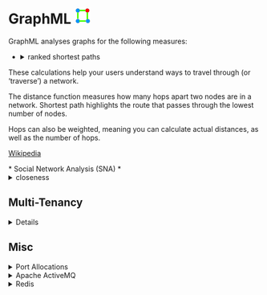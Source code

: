 # GraphML ![](Readme-Docs/GraphML.icon.png)
GraphML analyses graphs for the following measures:

* <details>
    <summary>ranked shortest paths</summary>
These calculations help your users understand ways to travel through (or ‘traverse’) a network.<p/>
The distance function measures how many hops apart two nodes are in a network. Shortest path 
highlights the route that passes through the lowest number of nodes. <p/>
Hops can also be weighted, meaning you can calculate actual distances, as well as the number of hops.<p/>

  [Wikipedia](https://en.wikipedia.org/wiki/K_shortest_path_routing)
  </details>
* Social Network Analysis (SNA)
  * <details>
      <summary>closeness</summary>
This is the measure that helps you find the nodes that are closest to the other nodes in a network,
based on their ability to reach them.<p/>
To calculate this, the algorithm finds the shortest path between each node, then assigns each node a 
score based on the sum of all the paths.<p/>
Nodes with a high closeness value have a lower distance to all other nodes. They’d be efficient broadcasters of information.</p> 

      [Wikipedia](https://en.wikipedia.org/wiki/Centrality)
    </details>
  * <details>
      <summary>betweeness</summary>
Nodes with a high betweenness centrality score are the ones that most frequently act as ‘bridges’ between other nodes. 
They form the shortest pathways of communication within the network.<p/>
Usually this would indicate important gatekeepers of information between groups.<p/>

    [Wikipedia](https://en.wikipedia.org/wiki/Betweenness_centrality) <p/>
    </details>
  * <details>
      <summary>degree</summary>
The degree centrality measure finds nodes with the highest number of links to other nodes in the network.<p/>
Nodes with a high degree centrality have the best connections to those around them – they might be influential,
or just strategically well-placed.<p/>

    [Wikipedia]( https://en.wikipedia.org/wiki/Degree_(graph_theory) ) <p/>
    </details>

## Prerequisites
<details>
</p>

1. Prerequisites:
  * host:
    * Linux
    * Windows (not tested but should work)
  * target:
    * Linux (services)
    * WebAssembly aka WASM (GUI)
  * .NET Core SDK v5.0
  * integrated development environment:
    * Visual Studio Code (Linux or Windows)
    * JetBrains Rider (Linux or Windows)
    * Visual Studio (Windows)
  * nodejs
  * git
  * Google Chrome web browser
  * database:
    * Microsoft SQL Server
    * MySQL or MariaDB
    * PostgreSQL
    * SQLite (local development only)
  * message queue:
    * [Apache ActiveMQ](http://activemq.apache.org/)
  * results store:
    * [Redis](https://redis.io/)
1. Optional
  * [Git Extensions](https://github.com/gitextensions/gitextensions) (Windows)
  * [Docker](https://docs.docker.com/docker-for-windows/install/) (Windows)
  * [SwitchStartupProject for VS 2019](https://heptapod.host/thirteen/switchstartupproject/) (Visual Studio)
  * [npm](https://www.npmjs.com/get-npm)
  * [Redis Commander](https://www.npmjs.com/package/redis-commander)
  * [DBeaver](https://dbeaver.io/)
  * [DB Browser for SQLite](https://sqlitebrowser.org/)
  * [SQLiteStudio](https://sqlitestudio.pl/)
  * Microsoft SQL Server Management Studio (Windows)
  * [ReportGenerator](https://github.com/danielpalme/ReportGenerator)
  * [python](https://www.python.org/downloads/windows/)

</details>

## Getting Started
<details>
  <summary>Building</summary>
</p>

1. clone repo
```bash
  git clone https://github.com/TrevorDArcyEvans/GraphML.git
```
1. build
```bash
  dotnet restore
  dotnet build
```
1. run tests
```bash
  dotnet test
```
1. run code coverage
```bash
  dotnet test /p:CollectCoverage=true /p:CoverletOutputFormat=opencover
```
1. generate code coverage report
``` bash
  reportgenerator -reports:**/coverage.opencover.xml -targetdir:./CodeCoverage
```

</details>

<details>
  <summary>Back End</summary>
</p>

1. run _API_
```bash
  export ASPNETCORE_ENVIRONMENT=Development
  cd GraphML.API/bin/Debug/net5.0 
  ./GraphML.API
```
1. open [Swagger UI](https://localhost:5001/swagger/index.html)
1. start _Apache ActiveMQ_
1. start _Redis_
1. run _IdentityServer4_
```bash
  export ASPNETCORE_ENVIRONMENT=Development
  cd IdentityServerAspNetIdentity/bin/Debug/net5.0
  ./IdentityServerAspNetIdentity
```
1. open [IdentityServer4 Login](https://localhost:44387/Account/Login)
1. run _Analysis Server_
```bash
  export ASPNETCORE_ENVIRONMENT=Development
  cd GraphML.API/bin/Debug/net5.0 
  ./GraphML.Analysis.Server
```
1. open [_Apache ActiveMQ_ management console](http://localhost:8161/admin)
1. start _Redis Commander_
```bash
  redis-commander --port 8080
```
1. open [_Redis Commander_ management console](http://127.0.0.1:8080)

</details>

<details>
  <summary>Front End/s</summary>

### GraphML.UI.Web
```bash
  export ASPNETCORE_ENVIRONMENT=Development
  cd GraphML.UI.Web/bin/Debug/net5.0
  ./GraphML.UI.Web
```
open https://localhost:5002/

### GraphML.UI.Uno.UWP
* best to run from _Visual Studio_
* additional information:
  * [Command-Line Activation of Universal Windows Apps](https://blogs.windows.com/windowsdeveloper/2017/07/05/command-line-activation-universal-windows-apps/)
  * [Launching a Windows 10 UWP app from the command line cmd](https://stackoverflow.com/questions/51911405/launching-a-windows-10-uwp-app-from-the-command-line-cmd/51914388)

### GraphML.UI.Uno.Skia.Gtk
```bash
cd GraphML.UI.Uno/GraphML.UI.Uno.Skia.Gtk/bin/Debug/net5.0
./GraphML.UI.Uno.Skia.Gtk
```

### GraphML.UI.Uno.Wasm
```bash
cd GraphML.UI.Uno/GraphML.UI.Uno.Wasm/bin/Debug/net5.0/dist
python3 -m http.server 8000
```
open http://localhost:8000/

</details>

## Environment Variables

<details>
  <summary>Backend API</summary>
</p>

| Variable | Description | Example Value |
|----------|-------------|---------------|
| ASPNETCORE_ENVIRONMENT | ASP.NET Core runtime environment | `Production`, `Development`, `Test` |
||
| API_URI       | API server URL<p/>used by GraphML.API.Server to retrieve data |
||
| DATASTORE_CONNECTION         | | SqLite |
| DATASTORE_CONNECTION_TYPE    | | SqLite |
| DATASTORE_CONNECTION_STRING  | | Data Source=&#124;DataDirectory&#124;Data/GraphML.sqlite3;Foreign Keys=True; |
||
| LOG_CONNECTION_STRING | .NET connection string for database logging |
||
| RESULT_DATASTORE | _Redis_ URL | localhost:6379 |
||
| MESSAGE_QUEUE_URL               | _Apache ActiveMQ_ URL | activemq:tcp://localhost:61616 |
| MESSAGE_QUEUE_NAME              | | GraphML |
| MESSAGE_QUEUE_POLL_INTERVAL_S   | time in seconds between checking for new analysis jobs | 5 |
| MESSAGE_QUEUE_USE_THREADS       | | False |

</details>

<details>
  <summary>GraphML.UI.Uno.Wasm</summary>
</p>

We use a custom `index.html`:<br/>
  `GraphML:.\GraphML.UI.Uno\GraphML.UI.Uno.Wasm\wwwroot\index.html`

to load environment variables through:<br/>
  `GraphML:.\GraphML.UI.Uno\GraphML.UI.Uno.Wasm\WasmScripts\config-env-vars.js`

```javascript
//  How\where to configure BaseURL for Wasm app that uses WasmHttpHandler
//    https://github.com/unoplatform/uno/issues/1481#issuecomment-531480543
//  [wasm] Store AppSettings externally in some sort of editable text file such as
//          .config, .json or .xml, so these values can be changed depending the
//          on the deployment hosting target
//    https://github.com/unoplatform/uno/issues/1500
config.environmentVariables["IDENTITY_SERVER_CLIENT_ID"] = "GraphML.UI.Uno.Wasm";
config.environmentVariables["IDENTITY_SERVER_CLIENT_SECRET"] = "secret";
config.environmentVariables["API_URI"] = "https://localhost:5001";
```

</details>

## Overview
<details><p/>

  ![GraphML.Overview](Readme-Docs/GraphML.Overview.png "GraphML.Overview")

</details>

## Architecture
<details><p/>

  ![GraphML.Architecture](Readme-Docs/GraphML.Architecture.png "GraphML.Architecture")

</details>

## Analysis
<details><p/>

  ![GraphML.Analysis](Readme-Docs/GraphML.Analysis.Sequence.png "GraphML.Analysis")

</details>

## Data Model
<details>
  <summary>Classes</summary>

![GraphML.Classes](Readme-Docs/GraphML.Classes.png "GraphML.Classes")

</details>

<details>
  <summary>Composition</summary>

![GraphML.Composition](Readme-Docs/GraphML.Composition.png "GraphML.Composition")

</details>

<details>
  <summary>Description</summary>

<details>
  <summary>Base</summary>
  Abstract entities which are ancestors for other GraphML entities.

  * Item
    * Ultimate ancestor of all GraphML objects.
    * Models something which can be persisted.
    * Every item ultimately belongs to an Organisation
  * OwnedItem
    * Something which has an immediate owner, other than an Organisation

</details>

<details>
  <summary>Containers</summary>
  Entities which serve as a holding place for other entities.
  
  * Organisation
    * Typically a company, organisation or other legal entity in which people work together.
      * police force
      * GCHQ
      * FBI
      * military
      * bank
    * Used to isolate information between different Organisations
    * Id and OrganisationId **must** be the same
  * RepositoryManager
    * A means to group a subset of Repository in an Organisation in some logical manner.
    * For example, repositories could be grouped at a departmental level eg 'Financial Fraud' or 'Credit Control'.
    * ItemAttributeDefinition are held at RepositoryManager level so they can be shared across Repository.
  * Repository
    * A complete collection of Node and Edge representing an area of interest.
  * Graph
    * A subset of Nodes and Edges from a Repository which have been extracted for separate analysis.
    * A Graph may be directed; in contrast to a Repository, which has no notion of direction.
  * Chart
    * A 2D pictorial representation of a subset of Nodes and Edges from a Graph.
    * Generally used to visualise analysis results.
    * Layout algorithms can be applied to change the position of Nodes and Edges.

</details>

<details>
  <summary>Graph</summary>

  * RepositoryItem
    * Something which is in a Repository, either a Node or an Edge
  * Node
    * A vertex representing something of interest.
    * A Node may be connected to zero or one other Nodes by an Edge
    * A Node may have properties associated with it via an NodeItemAttribute
  * Edge
    * A link connecting two Node.
    * An Edge may have a 'weight/s' (or other properties) associated with it via an EdgeItemAttribute
    * An Edge is not directed 'per se'; this is set on the Graph
    <p/>
  * GraphItem
    * Something which is in a Graph, either a GraphNode or a GraphEdge
  * GraphNode
    * A Node which appears in a Graph.
    * Name may be different to that of underlying Node
  * GraphEdge
    * An Edge which appears in a Graph.
    * Name may be different to that of underlying Edge
    <p/>
  * ChartItem
    * Something which is in a Chart, either a ChartNode or a ChartEdge
  * ChartNode
    * A Node which appears in a Chart.
    * Name may be different to that of underlying Node
  * ChartEdge
    * An Edge which appears in a Chart.
    * Name may be different to that of underlying Edge

</details>

<details>
  <summary>Attributes</summary>
  ItemAttributeDefinition are held at RepositoryManager level so they can be shared across Repository.

  * ItemAttributeDefinition
    * Defines shape (name and data type) of information in an ItemAttribute
  * RepositoryItemAttributeDefinition
    * Defines shape of information in a RepositoryItemAttribute
  * GraphItemAttributeDefinition
    * Defines shape of information in a GraphItemAttribute
  * NodeItemAttributeDefinition
    * Defines shape of information in a NodeItemAttribute
  * EdgeItemAttributeDefinition
    * Defines shape of information in an EdgeItemAttribute
    <p/>
  * ItemAttribute
    * Additional information attached to an Item
  * RepositoryItemAttribute
    * Additional information attached to a Repository
  * GraphItemAttribute
    * Additional information attached to a Graph
  * NodeItemAttribute
    * Additional information attached to a Node
  * EdgeItemAttribute
    * Additional information attached to an Edge
    <p/>
  * Currently supported data types:
    * string
    * bool
    * int
    * double
    * DateTime (UTC)
    * DateInterval (UTC)

</details>

<details>
  <summary>Support</summary>

  * Contact
    * A person identified by their email address.
    * The email address (Name) is used to link authentication (IdentityServer4) to Role.
  * Role
    * The function performed by a Contact in the context of GraphML.
    * There are several, predefined functions in Roles
    * A Contact may have one or more Roles
  * Roles
    * User roles within GraphML

</details>

</details>

## Authentication & Authorisation

<details>
  <summary>Roles and Users</summary>

* enable `Development` mode by setting env var:  
```bash
  export ASPNETCORE_ENVIRONMENT=Development
```
* authentication (who you are) is handled by IdentityServer
* authorisation (what you can do) is handled by GraphML, based on an _email_ claim
* security is role based, with the following predefined roles:

| Role        | Description |
|-------------|-------------|
| User        | An entity using GraphML |
| UserAdmin   | An entity managing a subset of data within GraphML, typically data belonging to a single organisation |
| Admin       | An entity managing all data within GraphML |
* the above roles are owned by _System_ organisation
* SwaggerUI is only enabled in `Development` mode
* SwaggerUI authentication will redirect to a login screen in IdentityServer
* GraphML and IdentityServer4 have some test users:

| UserName | Password     | Email                           | Roles | Notes |
|----------|--------------|---------------------------------|-------|-------|
| `alice`  | `Pass123$`   | DrKool@KoolOrganisation.org     | Admin | system wide admin |
| `bob`    | `Pass123$`   | BobSmith@email.com              | none | known to _IdentityServer4_ but not _GraphML_ |
| `carol`  | `Pass123$`   | carol@KoolOrganisation.org      | UserAdmin |
| `dave`   | `Pass123$`   | dave@KoolOrganisation.org       | User |

</details>

<details>
  <summary>How to add a new user</summary>

* add user to _GraphML_
  * `GraphML:./GraphML.Datastore.Database/Data/Import.sql`
  * import into database
* add user to _IdentityServer4_
  * `GraphML:./IdentityServerAspNetIdentity/SeedData.cs`
  * import into database
    ```bash
    ./IdentityServerAspNetIdentity.exe /seed
    ```

</details>

</details>

## Multi-Tenancy
<details>

At this stage, multi-tenancy isolation is implemented in GraphML.Logic:
* GraphML.Logic.Validators
  * does the initial call even make sense
  * only allow calls on items which caller is allowed to access
* GraphML.Logic.Filters
  * only return items relevant to the caller
  * only return items caller is allowed to see

Future work will change to a database-per-client type of isolation
which is better suited to high security environments.
This will make validators and filters redundnant as all calls are
guaranteed to come from the same organisation.  In turn, this will
make the Organisation entity redundant.

</details>

## Misc
<details>
  <summary>Port Allocations</summary>

| Service | Port | Notes |
|---------|------|-------|
| IdentityServerAspnetIdentity | 44387 |
| GraphML.API | 5001 |
| GraphML.UI.Web | 5002 |
| GraphML.UI.Uno.Wasm | 8001 | when running from _Visual Studio_, port is set in:<p/>`GraphML:.\GraphML.UI.Uno\GraphML.UI.Uno.Wasm\Properties\launchSettings.json` |
| Apache ActiveMQ | 61616 |
| Apache ActiveMQ console | 8161 |
| Redis | 6379 |
| Redis Commander | 8080 | default port 8081
| Microsoft SQL Server | 1443 |
| MariaDB | 3306 |
| PostgreSQL | 5432 |

</details>

<details>
  <summary>Apache ActiveMQ</summary>

You can monitor ActiveMQ using the Web Console by pointing your browser at http://localhost:8161/admin .  
From ActiveMQ 5.8 onwards the web apps is secured out of the box.  
The default username and password is `admin/admin`.

There seems to be a problem accessing the Web Console from Google Chrome, so it
is recommended to use Firefox (or Microsoft Edge).

</details>

<details>
  <summary>Redis</summary>

### Redis on Windows
Recommended method is to use a _Docker_ container:
```bash
  docker pull redis
  docker run -p 6379:6379 redis
```

Alternate method is to install and run Redis on WSL:

  https://redislabs.com/blog/redis-on-windows-10/

### Redis Commander
```bash
  npm install -g redis-commander
  redis-commander --port 8080
```
open [_Redis Commander_ management console](http://127.0.0.1:8080)

</details>
